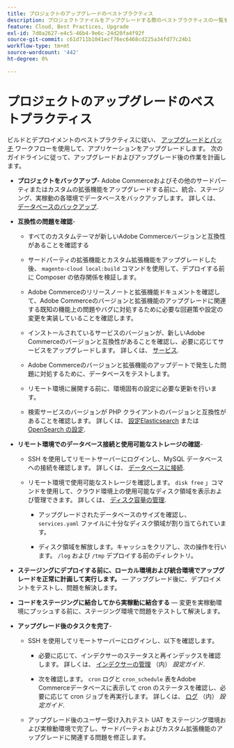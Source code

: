 ```yaml
---
title: プロジェクトのアップグレードのベストプラクティス
description: プロジェクトファイルをアップグレードする際のベストプラクティスの一覧を参照してください。
feature: Cloud, Best Practices, Upgrade
exl-id: 7d0a2627-e4c5-46b4-9e6c-24d20fa4f92f
source-git-commit: c61d711b1041ecf76ec6468cd225a34fd77c24b1
workflow-type: tm+mt
source-wordcount: '442'
ht-degree: 0%

---
```


# プロジェクトのアップグレードのベストプラクティス

ビルドとデプロイメントのベストプラクティスに従い、 [アップグレードとパッチ](../development/commerce-version.md) ワークフローを使用して、アプリケーションをアップグレードします。 次のガイドラインに従って、アップグレードおよびアップグレード後の作業を計画します。

- **プロジェクトをバックアップ**- Adobe Commerceおよびその他のサードパーティまたはカスタムの拡張機能をアップグレードする前に、統合、ステージング、実稼動の各環境でデータベースをバックアップします。 詳しくは、 [データベースのバックアップ](../development/commerce-version.md#project-backup).

- **互換性の問題を確認**-

   - すべてのカスタムテーマが新しいAdobe Commerceバージョンと互換性があることを確認する

   - サードパーティの拡張機能とカスタム拡張機能をアップグレードした後、 `magento-cloud local:build` コマンドを使用して、デプロイする前に Composer の依存関係を検証します。

   - Adobe Commerceのリリースノートと拡張機能ドキュメントを確認して、Adobe Commerceのバージョンと拡張機能のアップグレードに関連する既知の機能上の問題やバグに対処するために必要な回避策や設定の変更を実装していることを確認します。

   - インストールされているサービスのバージョンが、新しいAdobe Commerceのバージョンと互換性があることを確認し、必要に応じてサービスをアップグレードします。 詳しくは、 [サービス](../services/services-yaml.md).

   - Adobe Commerceのバージョンと拡張機能のアップデートで発生した問題に対処するために、データベースをテストします。

   - リモート環境に展開する前に、環境固有の設定に必要な更新を行います。

   - 検索サービスのバージョンが PHP クライアントのバージョンと互換性があることを確認します。 詳しくは、 [設定Elasticsearch](../services/elasticsearch.md) または [OpenSearch の設定](../services/opensearch.md).

- **リモート環境でのデータベース接続と使用可能なストレージの確認**-

   - SSH を使用してリモートサーバーにログインし、MySQL データベースへの接続を確認します。 詳しくは、 [データベースに接続](../services/mysql.md#connect-to-the-database).

   - リモート環境で使用可能なストレージを確認します。 `disk free` 」コマンドを使用して、クラウド環境上の使用可能なディスク領域を表示および管理できます。 詳しくは、 [ディスク容量の管理](../storage/manage-disk-space.md).

      - アップグレードされたデータベースのサイズを確認し、 `services.yaml` ファイルに十分なディスク領域が割り当てられています。

      - ディスク領域を解放します。キャッシュをクリアし、次の操作を行います。 `/log` および `/tmp` デプロイする前のディレクトリ。

- **ステージングにデプロイする前に、ローカル環境および統合環境でアップグレードを正常に計画して実行します。** — アップグレード後に、デプロイメントをテストし、問題を解決します。

- **コードをステージングに結合してから実稼動に結合する** — 変更を実稼動環境にプッシュする前に、ステージング環境で問題をテストして解決します。

- **アップグレード後のタスクを完了**-

   - SSH を使用してリモートサーバーにログインし、以下を確認します。

      - 必要に応じて、インデクサーのステータスと再インデックスを確認します。 詳しくは、 [インデクサーの管理](https://experienceleague.adobe.com/docs/commerce-operations/configuration-guide/cli/manage-indexers.html) （内） _設定ガイド_.

      - 次を確認します。 `cron` ログと `cron_schedule` 表をAdobe Commerceデータベースに表示して cron のステータスを確認し、必要に応じて cron ジョブを再実行します。
詳しくは、 [ログ](https://experienceleague.adobe.com/docs/commerce-operations/configuration-guide/cli/configure-cron-jobs.html#logging) （内） _設定ガイド_.

   - アップグレード後のユーザー受け入れテスト UAT をステージング環境および実稼動環境で完了し、サードパーティおよびカスタム拡張機能のアップグレードに関連する問題を修正します。
